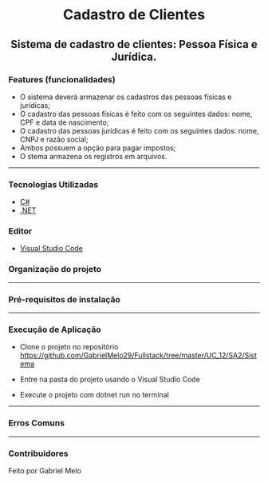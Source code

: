 <h1 align="center">Cadastro de Clientes</h1>
<h2 align="center">Sistema de cadastro de clientes: Pessoa Física e Jurídica.</h2>

<h3 align="left">Features (funcionalidades)</h3>

   - O sistema deverá armazenar os cadastros das pessoas físicas e jurídicas;
   - O cadastro das pessoas físicas é feito com os seguintes dados: nome, CPF e data de nascimento;
   - O cadastro das pessoas jurídicas é feito com os seguintes dados: nome, CNPJ e razão social;
   - Ambos possuem a opção para pagar impostos;
   - O stema armazena os registros em arquivos.

  ---

<h3 align="left">Tecnologias Utilizadas</h3>

   * [C#](https://learn.microsoft.com/pt-br/dotnet/csharp/)
   * [.NET](https://dotnet.microsoft.com/en-us/)


<h3 align="left">Editor</h3>

   * [Visual Studio Code](https://code.visualstudio.com/)

<h3 align="left">Organização do projeto</h3>

  ---

<h3 align="left">Pré-requisitos de instalação</h3>

  ---
  
<h3 align="left">Execução de Aplicação</h3>

* Clone o projeto no repositório <https://github.com/GabrielMelo29/Fullstack/tree/master/UC_12/SA2/Sistema>

* Entre na pasta do projeto usando o Visual Studio Code

* Execute o projeto com dotnet run no terminal 

---

<h3 align="left">Erros Comuns</h3>

---

<h3 align="left">Contribuidores</h3>

Feito por Gabriel Melo
 
